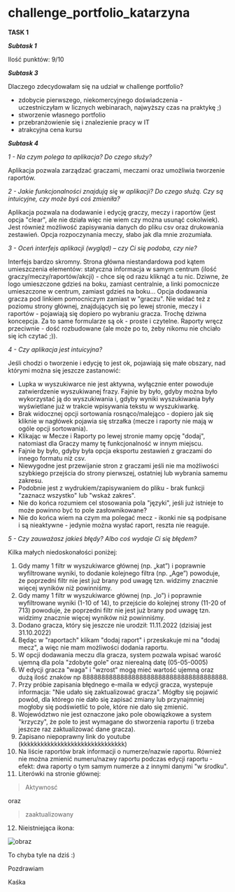 # challenge_portfolio_katarzyna
**TASK 1**


**_Subtask 1_**


Ilość punktów: 9/10


**_Subtask 3_**


Dlaczego zdecydowałam się na udział w challenge portfolio? 


* zdobycie pierwszego, niekomercyjnego doświadczenia - uczestniczyłam w licznych webinarach, najwyższy czas na praktykę ;)
* stworzenie własnego portfolio
* przebranżowienie się i znalezienie pracy w IT
* atrakcyjna cena kursu


**_Subtask 4_**


_1 - Na czym polega ta aplikacja? Do czego służy?_


Aplikacja pozwala zarządzać graczami, meczami oraz umożliwia tworzenie raportów.


_2 - Jakie funkcjonalności znajdują się w aplikacji? Do czego służą. Czy są intuicyjne, czy może byś coś zmieniła?_


Aplikacja pozwala na dodawanie i edycję graczy, meczy i raportów (jest opcja "clear", ale nie działa więc nie wiem czy można usunąć cokolwiek). Jest również możliwość zapisywania danych do pliku csv oraz drukowania zestawień. Opcja rozpoczynania meczy, słabo jak dla mnie zrozumiała.


_3 - Oceń interfejs aplikacji (wygląd) – czy Ci się podoba, czy nie?_


Interfejs bardzo skromny. Strona główna niestandardowa pod kątem umieszczenia elementów: statyczna informacja w samym centrum (ilość graczy/meczy/raportów/akcji) - chce się od razu kliknąć a tu nic. Dziwne, że logo umieszczone gdzieś na boku, zamiast centralnie, a linki pomocnicze umieszczone w centrum, zamiast gdzieś na boku... Opcja dodawania gracza pod linkiem pomocniczym zamiast w "graczu". Nie widać też z poziomu strony głównej, znajdujących się po lewej stronie, meczy i raportów - pojawiają się dopiero po wybraniu gracza. Trochę dziwna koncepcja. Za to same formularze są ok - proste i czytelne. Raporty wręcz przeciwnie - dość rozbudowane (ale może po to, żeby nikomu nie chciało się ich czytać ;)).


_4 - Czy aplikacja jest intuicyjna?_


Jeśli chodzi o tworzenie i edycję to jest ok, pojawiają się małe obszary, nad którymi można się jeszcze zastanowić:


* Lupka w wyszukiwarce nie jest aktywna, wyłącznie enter powoduje zatwierdzenie wyszukiwanej frazy. Fajnie by było, gdyby można było wykorzystać ją do wyszukiwania i, gdyby wyniki wyszukiwania były wyświetlane już w trakcie wpisywania tekstu w wyszukiwarkę.
* Brak widocznej opcji sortowania rosnąco/malejąco - dopiero jak się kliknie w nagłówek pojawia się strzałka (mecze i raporty nie mają w ogóle opcji sortowania).
* Klikając w Mecze i Raporty po lewej stronie mamy opcję "dodaj", natomiast dla Graczy mamy tę funkcjonalność w innym miejscu.
* Fajnie by było, gdyby była opcja eksportu zestawień z graczami do innego formatu niż csv.
* Niewygodne jest przewijanie stron z graczami jeśli nie ma możliwości szybkiego przejścia do strony pierwszej, ostatniej lub wybrania samemu zakresu.
* Podobnie jest z wydrukiem/zapisywaniem do pliku - brak funkcji "zaznacz wszystko" lub "wskaż zakres".
* Nie do końca rozumiem cel stosowania pola "języki", jeśli już istnieje to może powinno być to pole zasłownikowane?
* Nie do końca wiem na czym ma polegać mecz - ikonki nie są podpisane i są nieaktywne - jedynie można wysłać raport, reszta nie reaguje.


_5 - Czy zauważasz jakieś błędy? Albo coś wydaje Ci się błędem?_


Kilka małych niedoskonałości poniżej:

1. Gdy mamy 1 filtr w wyszukiwarce głównej (np. „kat”) i poprawnie wyfiltrowane wyniki, to dodanie kolejnego filtra (np. „Age”) powoduje, że poprzedni filtr nie jest już brany pod uwagę tzn. widzimy znacznie więcej wyników niż powinniśmy.
2. Gdy mamy 1 filtr w wyszukiwarce głównej (np. „lo”) i poprawnie wyfiltrowane wyniki (1-10 of 14), to przejście do kolejnej strony (11-20 of 713) powoduje, że poprzedni filtr nie jest już brany pod uwagę tzn. widzimy znacznie więcej wyników niż powinniśmy.
3. Dodano gracza, który się jeszcze nie urodził: 11.11.2022 (dzisiaj jest 31.10.2022)
4. Będąc w "raportach" klikam "dodaj raport" i przeskakuje mi na "dodaj mecz", a więc nie mam możliwości dodania raportu.
5. W opcji dodawania meczu dla gracza, system pozwala wpisać warość ujemną dla pola "zdobyte gole" oraz nierealną datę (05-05-0005)
6. W edycji gracza "waga" i "wzrost" mogą mieć wartość ujemną oraz dużą ilość znaków np 88888888888888888888888888888888888888.
7. Przy próbie zapisania błędnego e-maila w edycji gracza, wystepuje informacja: "Nie udało się zaktualizować gracza". Mógłby się pojawić powód, dla którego nie dało się zapisać zmiany lub przynajmniej mogłoby się podświetlić to pole, które nie dało się zmienić.
8. Województwo nie jest oznaczone jako pole obowiązkowe a system "krzyczy", że pole to jest wymagane do stworzenia raportu (i trzeba jeszcze raz zaktualizować dane gracza).
9. Zapisano niepoprawny link do youtube (kkkkkkkkkkkkkkkkkkkkkkkkkkkkkkk)
10. Na liście raportów brak informacji o numerze/nazwie raportu. Również nie można zmienić numeru/nazwy raportu podczas edycji raportu - efekt: dwa raporty o tym samym numerze a z innymi danymi "w środku".
11. Literówki na stronie głównej: 
>Aktywnosć


oraz


>zaaktualizowany


12. Nieistniejąca ikona:

![obraz](https://user-images.githubusercontent.com/116674154/199107790-e5e3dc8c-2e1f-421d-961c-e4d5762b84f7.png)


To chyba tyle na dziś :)

Pozdrawiam

Kaśka




